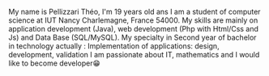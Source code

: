 My name is Pellizzari Théo, I'm 19 years old ans I am a student of computer science at IUT Nancy Charlemagne, France 54000.
My skills are mainly on application development (Java), web development (Php with Html/Css and Js) and Data Base (SQL/MySQL). 
My specialty in Second year of bachelor in technology actually : Implementation of applications: design, development, validation
I am passionate about IT, mathematics and I would like to become developer😁


